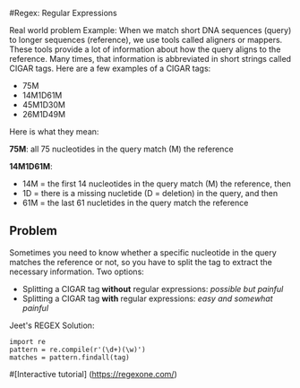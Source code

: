 #Regex: Regular Expressions

Real world problem Example:
When we match short DNA sequences (query) to longer sequences (reference), we use tools called aligners or mappers. These tools provide a lot of information about how the query aligns to the reference. Many times, that information is abbreviated in short strings called CIGAR tags. Here are a few examples of a CIGAR tags:


- 75M
- 14M1D61M
- 45M1D30M
- 26M1D49M

Here is what they mean:

__75M__: all 75 nucleotides in the query match (M) the reference

__14M1D61M__: 
- 14M = the first 14 nucleotides in the query match (M) the reference, then
- 1D = there is a missing nucletide (D = deletion) in the query, and then
- 61M = the last 61 nucletides in the query match the reference

## Problem
Sometimes you need to know whether a specific nucleotide in the query matches the reference or not, so you have to split the tag to extract the necessary information. Two options:

- Splitting a CIGAR tag __without__ regular expressions: _possible but painful_
- Splitting a CIGAR tag __with__ regular expressions: _easy and somewhat painful_

Jeet's REGEX Solution:
```{python}
import re
pattern = re.compile(r'(\d+)(\w)')
matches = pattern.findall(tag)
```

#[Interactive tutorial] (https://regexone.com/)
